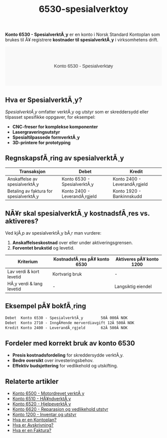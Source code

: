 ﻿---
title: "6530-spesialverktoy"
meta_title: "6530-spesialverktoy"
meta_description: "**Konto 6530 - SpesialverktÃ¸y** er en konto i Norsk Standard Kontoplan som brukes til Ã¥ registrere **kostnader til spesialverktÃ¸y** i virksomhetens drift."
slug: 6530-spesialverktoy
type: blog
layout: pages/single
---

**Konto 6530 - SpesialverktÃ¸y** er en konto i Norsk Standard Kontoplan som brukes til Ã¥ registrere **kostnader til spesialverktÃ¸y** i virksomhetens drift.

![Illustrasjon av konto 6530 SpesialverktÃ¸y](6530-spesialverktoy-image.svg)

## Hva er SpesialverktÃ¸y?

*SpesialverktÃ¸y* omfatter verktÃ¸y og utstyr som er skreddersydd eller tilpasset spesifikke oppgaver, for eksempel:

* **CNC-freser for komplekse komponenter**
* **Lasergraveringsutstyr**
* **Spesialtilpassede formverktÃ¸y**
* **3D-printere for prototyping**

## RegnskapsfÃ¸ring av spesialverktÃ¸y

| Transaksjon                            | Debet                      | Kredit                       |
|----------------------------------------|----------------------------|------------------------------|
| Anskaffelse av spesialverktÃ¸y          | Konto 6530 - SpesialverktÃ¸y| Konto 2400 - LeverandÃ¸rgjeld |
| Betaling av faktura for spesialverktÃ¸y | Konto 2400 - LeverandÃ¸rgjeld| Konto 1920 - Bankinnskudd    |

## NÃ¥r skal spesialverktÃ¸y kostnadsfÃ¸res vs. aktiveres?

Ved kjÃ¸p av spesialverktÃ¸y bÃ¸r man vurdere:

1. **Anskaffelseskostnad** over eller under aktiveringsgrensen.
2. **Forventet brukstid** og levetid.

| Kriterium                 | KostnadsfÃ¸res pÃ¥ konto 6530    | Aktiveres pÃ¥ konto 1200            |
|---------------------------|--------------------------------|------------------------------------|
| Lav verdi & kort levetid  | Kortvarig bruk                  | -                                  |
| HÃ¸y verdi & lang levetid  | -                               | Langsiktig eiendel                 |

## Eksempel pÃ¥ bokfÃ¸ring

```text
Debet  Konto 6530 - SpesialverktÃ¸y        50Â 000Â NOK
Debet  Konto 2710 - InngÃ¥ende merverdiavgift 12Â 500Â NOK
Kredit Konto 2400 - LeverandÃ¸rgjeld       62Â 500Â NOK
```

## Fordeler med korrekt bruk av konto 6530

* **Presis kostnadsfordeling** for skreddersydde verktÃ¸y.
* **Bedre oversikt** over investeringsbehov.
* **Effektiv budsjettering** for vedlikehold og utskifting.

## Relaterte artikler

* [Konto 6500 - Motordrevet verktÃ¸y](/blogs/kontoplan/6500-motordrevet-verktoy "Konto 6500 - Motordrevet verktÃ¸y")
* [Konto 6510 - HÃ¥ndverktÃ¸y](/blogs/kontoplan/6510-handverktoy "Konto 6510 - HÃ¥ndverktÃ¸y")
* [Konto 6520 - HjelpeverktÃ¸y](/blogs/kontoplan/6520-hjelpeverktoy "Konto 6520 - HjelpeverktÃ¸y")
* [Konto 6620 - Reparasjon og vedlikehold utstyr](/blogs/kontoplan/6620-reparasjon-og-vedlikehold-utstyr "Konto 6620 - Reparasjon og vedlikehold utstyr")
* [Konto 1200 - Inventar og utstyr](/blogs/kontoplan/1200-inventar-og-utstyr "Konto 1200 - Inventar og utstyr")
* [Hva er en Kontoplan?](/blogs/regnskap/hva-er-kontoplan "Hva er en Kontoplan? Komplett Guide til Kontoplaner i Norsk Regnskap")
* [Hva er Avskrivning?](/blogs/regnskap/hva-er-avskrivning "Hva er Avskrivning i Regnskap? Metoder, Beregning og Praktiske Eksempler")
* [Hva er en Faktura?](/blogs/regnskap/hva-er-en-faktura "Hva er en Faktura? En Guide til Norske Fakturakrav")
